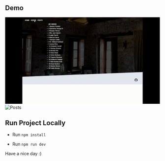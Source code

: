 ## Demo
![Hero](demo/hero.gif)
![Posts](demo/posts.gif)

## Run Project Locally

* Run `npm install`

* Run `npm run dev`

Have a nice day :)